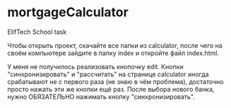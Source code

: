 # mortgageCalculator
ElifTech School task

Чтобы открыть проект, скачайте все папки из calculator, после чего на своём компьютере зайдите в папку index и откройте файл index.html. 

У меня не получилось реализовать кнопочку edit. Кнопки "синхронизировать" и "рассчитать" на странице calculator иногда срабатывают не с первого раза (не знаю в чём проблема), достаточно просто нажать эти же кнопки ещё раз. После выбора нового банка, нужно ОБЯЗАТЕЛЬНО нажимать кнопку "синхронизировать".
